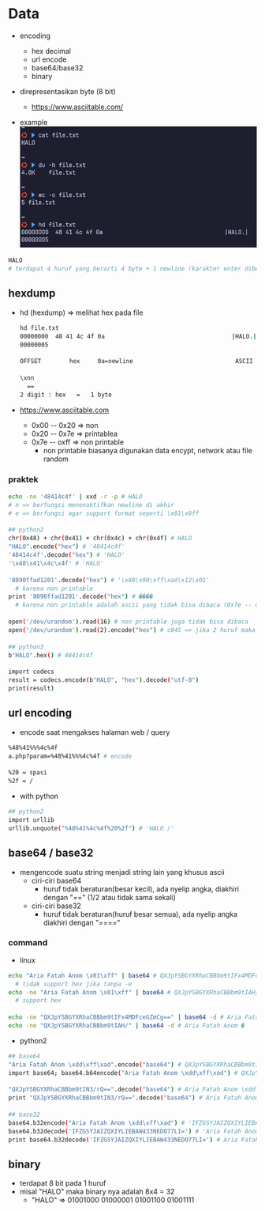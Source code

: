 # Data
- encoding
  - hex decimal
  - url encode
  - base64/base32
  - binary
- direpresentasikan byte (8 bit)
  - https://www.asciitable.com/

- example
![alt text](docs/images/image.png)
```bash
HALO
# terdapat 4 huruf yang berarti 4 byte + 1 newline (karakter enter dibelakang)
```
  
## hexdump
- hd (hexdump) => melihat hex pada file
  ```bash
  hd file.txt
  00000000  48 41 4c 4f 0a                                    |HALO.|
  00000005

  OFFSET        hex     0a=newline                             ASCII

  \xnn
    ==
  2 digit : hex   =   1 byte
  ```

- https://www.asciitable.com
  - 0x00 -- 0x20 => non
  - 0x20 -- 0x7e => printablea
  - 0x7e -- oxff => non printable
    - non printable biasanya digunakan data encypt, network atau file random

### praktek
```bash
echo -ne '48414c4f' | xxd -r -p # HALO
# n => berfungsi menonaktifkan newline di akhir
# e => berfungsi agar support format seperti \x01\x0ff

## python2
chr(0x48) + chr(0x41) + chr(0x4c) + chr(0x4f) # HALO
"HALO".encode("hex") # '48414c4f'
'48414c4f'.decode("hex") # 'HALO'
'\x48\x41\x4c\x4f' # 'HALO'

'8090ffad1201'.decode("hex") # '\x80\x90\xff\xad\x12\x01'
  # karena non printable
print '8090ffad1201'.decode("hex") # ����
  # karena non printable adalah ascii yang tidak bisa dibaca (0x7e -- oxff)

open('/dev/urandom').read(16) # non printable juga tidak bisa dibaca
open('/dev/urandom').read(2).encode("hex") # c845 => jika 2 huruf maka jadi 4 hexdump

## python3
b"HALO".hex() # 48414c4f

import codecs
result = codecs.encode(b"HALO", "hex").decode("utf-8")
print(result)
```

## url encoding
- encode saat mengakses halaman web / query
```bash
%48%41%%%4c%4f
a.php?param=%48%41%%%4c%4f # encode

%20 = spasi
%2f = /
```

- with python
```bash
## python2
import urllib
urllib.unquote("%48%41%4c%4f%20%2f") # 'HALO /'
```

## base64 / base32
- mengencode suatu string menjadi string lain yang khusus ascii
  - ciri-ciri base64
    - huruf tidak beraturan(besar kecil), ada nyelip angka, diakhiri dengan "==" (1/2 atau tidak sama sekali)
  - ciri-ciri base32
    - huruf tidak beraturan(huruf besar semua), ada nyelip angka diakhiri dengan "===="

### command
- linux
```bash
echo "Aria Fatah Anom \x01\xff" | base64 # QXJpYSBGYXRhaCBBbm9tIFx4MDFceGZmCg==
  # tidak support hex jika tanpa -e
echo -ne "Aria Fatah Anom \x01\xff" | base64 # QXJpYSBGYXRhaCBBbm9tIAH/
  # support hex

echo -ne "QXJpYSBGYXRhaCBBbm9tIFx4MDFceGZmCg==" | base64 -d # Aria Fatah Anom \x01\xff
echo -ne "QXJpYSBGYXRhaCBBbm9tIAH/" | base64 -d # Aria Fatah Anom �
```

- python2
```bash
## base64
"Aria Fatah Anom \xdd\xff\xad".encode("base64") # QXJpYSBGYXRhaCBBbm9tIN3/rQ==\n
import base64; base64.b64encode("Aria Fatah Anom \xdd\xff\xad") # QXJpYSBGYXRhaCBBbm9tIN3/rQ==

"QXJpYSBGYXRhaCBBbm9tIN3/rQ==".decode("base64") # Aria Fatah Anom \xdd\xff\xad
print "QXJpYSBGYXRhaCBBbm9tIN3/rQ==".decode("base64") # Aria Fatah Anom ���

## base32
base64.b32encode("Aria Fatah Anom \xdd\xff\xad") # 'IFZGSYJAIZQXIYLIEBAW433NEDO77LI='
base64.b32decode('IFZGSYJAIZQXIYLIEBAW433NEDO77LI=') # 'Aria Fatah Anom \xdd\xff\xad'
print base64.b32decode('IFZGSYJAIZQXIYLIEBAW433NEDO77LI=') # Aria Fatah Anom ���
```

## binary
- terdapat 8 bit pada 1 huruf
- misal "HALO" maka binary nya adalah 8x4 = 32
  - "HALO" => 01001000 01000001 01001100 01001111